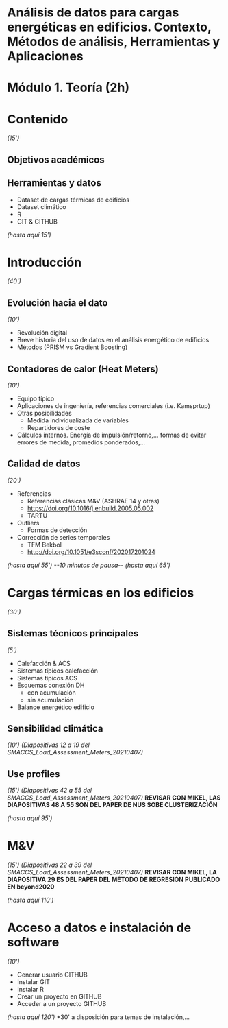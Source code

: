 # Análisis de datos para cargas energéticas en edificios. Contexto, Métodos de análisis, Herramientas y Aplicaciones

# Módulo 1. Teoría (2h)

# Contenido
*(15')*
## Objetivos académicos
## Herramientas y datos
- Dataset de cargas térmicas de edificios
- Dataset climático
- R
- GIT & GITHUB

*(hasta aquí 15')*

# Introducción
*(40')*
## Evolución hacia el dato
*(10')*
- Revolución digital
- Breve historia del uso de datos en el análisis energético de edificios
- Métodos (PRISM vs Gradient Boosting)
## Contadores de calor (Heat Meters)
*(10')*
- Equipo típico
- Aplicaciones de ingeniería, referencias comerciales (i.e. Kamsprtup)
- Otras posibilidades
  - Medida individualizada de variables
  - Repartidores de coste
- Cálculos internos. Energía de impulsión/retorno,... formas de evitar errores de medida, promedios ponderados,...
## Calidad de datos
*(20')*
- Referencias
  - Referencias clásicas M&V (ASHRAE 14 y otras)
  - https://doi.org/10.1016/j.enbuild.2005.05.002
  - TARTU
- Outliers
  - Formas de detección
- Corrección de series temporales
  - TFM Bekbol
  - http://doi.org/10.1051/e3sconf/202017201024

*(hasta aquí 55')*
*--10 minutos de pausa--*
*(hasta aquí 65')*

# Cargas térmicas en los edificios
*(30')*
## Sistemas técnicos principales
*(5')*
- Calefacción & ACS
- Sistemas típicos calefacción
- Sistemas típicos ACS
- Esquemas conexión DH
  - con acumulación
  - sin acumulación
- Balance energético edificio

## Sensibilidad climática
*(10')*
*(Diapositivas 12 a 19 del SMACCS_Load_Assessment_Meters_20210407)*

## Use profiles
*(15')*
*(Diapositivas 42 a 55 del SMACCS_Load_Assessment_Meters_20210407)*
**REVISAR CON MIKEL, LAS DIAPOSITIVAS 48 A 55 SON DEL PAPER DE NUS SOBE CLUSTERIZACIÓN**

*(hasta aquí 95')*
# M&V
*(15')*
*(Diapositivas 22 a 39 del SMACCS_Load_Assessment_Meters_20210407)*
**REVISAR CON MIKEL, LA DIAPOSITIVA 29 ES DEL PAPER DEL MÉTODO DE REGRESIÓN PUBLICADO EN beyond2020**

*(hasta aquí 110')*
# Acceso a datos e instalación de software
*(10')*
- Generar usuario GITHUB
- Instalar GIT
- Instalar R
- Crear un proyecto en GITHUB
- Acceder a un proyecto GITHUB

*(hasta aquí 120')*
*30' a disposición para temas de instalación,...


